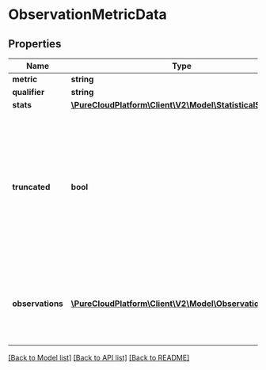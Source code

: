 # ObservationMetricData

## Properties
Name | Type | Description | Notes
------------ | ------------- | ------------- | -------------
**metric** | **string** |  | [optional] 
**qualifier** | **string** |  | [optional] 
**stats** | [**\PureCloudPlatform\Client\V2\Model\StatisticalSummary**](StatisticalSummary.md) |  | [optional] 
**truncated** | **bool** | Flag for a truncated list of observations. If truncated, the first half of the list of observations will contain the oldest observations and the second half the newest observations. | [optional] 
**observations** | [**\PureCloudPlatform\Client\V2\Model\ObservationValue[]**](ObservationValue.md) | List of observations sorted by timestamp in ascending order. This list may be truncated. | [optional] 

[[Back to Model list]](../README.md#documentation-for-models) [[Back to API list]](../README.md#documentation-for-api-endpoints) [[Back to README]](../README.md)


